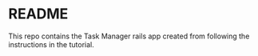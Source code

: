 # README

This repo contains the Task Manager rails app created from following the instructions in the tutorial.
